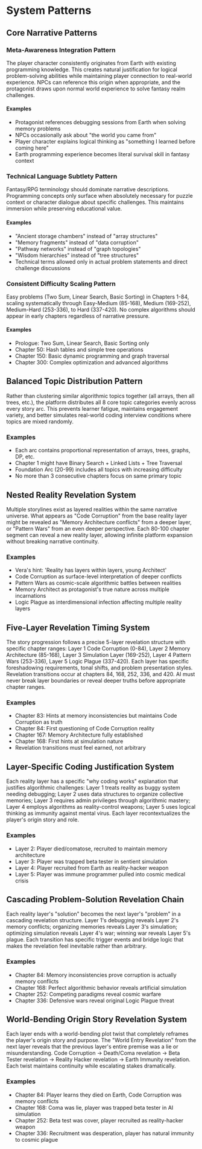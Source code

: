 # System Patterns

## Core Narrative Patterns

### Meta-Awareness Integration Pattern

The player character consistently originates from Earth with existing programming knowledge. This creates natural justification for logical problem-solving abilities while maintaining player connection to real-world experience. NPCs can reference this origin when appropriate, and the protagonist draws upon normal world experience to solve fantasy realm challenges.

#### Examples
- Protagonist references debugging sessions from Earth when solving memory problems
- NPCs occasionally ask about "the world you came from"
- Player character explains logical thinking as "something I learned before coming here"
- Earth programming experience becomes literal survival skill in fantasy context

### Technical Language Subtlety Pattern

Fantasy/RPG terminology should dominate narrative descriptions. Programming concepts only surface when absolutely necessary for puzzle context or character dialogue about specific challenges. This maintains immersion while preserving educational value.

#### Examples
- "Ancient storage chambers" instead of "array structures"
- "Memory fragments" instead of "data corruption"
- "Pathway networks" instead of "graph topologies"
- "Wisdom hierarchies" instead of "tree structures"
- Technical terms allowed only in actual problem statements and direct challenge discussions

### Consistent Difficulty Scaling Pattern

Easy problems (Two Sum, Linear Search, Basic Sorting) in Chapters 1-84, scaling systematically through Easy-Medium (85-168), Medium (169-252), Medium-Hard (253-336), to Hard (337-420). No complex algorithms should appear in early chapters regardless of narrative pressure.

#### Examples
- Prologue: Two Sum, Linear Search, Basic Sorting only
- Chapter 50: Hash tables and simple tree operations
- Chapter 150: Basic dynamic programming and graph traversal
- Chapter 300: Complex optimization and advanced algorithms

## Balanced Topic Distribution Pattern

Rather than clustering similar algorithmic topics together (all arrays, then all trees, etc.), the platform distributes all 8 core topic categories evenly across every story arc. This prevents learner fatigue, maintains engagement variety, and better simulates real-world coding interview conditions where topics are mixed randomly.

### Examples

- Each arc contains proportional representation of arrays, trees, graphs, DP, etc.
- Chapter 1 might have Binary Search + Linked Lists + Tree Traversal
- Foundation Arc (20-99) includes all topics with increasing difficulty
- No more than 3 consecutive chapters focus on same primary topic


## Nested Reality Revelation System

Multiple storylines exist as layered realities within the same narrative universe. What appears as "Code Corruption" from the base reality layer might be revealed as "Memory Architecture conflicts" from a deeper layer, or "Pattern Wars" from an even deeper perspective. Each 80-100 chapter segment can reveal a new reality layer, allowing infinite platform expansion without breaking narrative continuity.

### Examples

- Vera's hint: 'Reality has layers within layers, young Architect'
- Code Corruption as surface-level interpretation of deeper conflicts
- Pattern Wars as cosmic-scale algorithmic battles between realities
- Memory Architect as protagonist's true nature across multiple incarnations
- Logic Plague as interdimensional infection affecting multiple reality layers


## Five-Layer Revelation Timing System

The story progression follows a precise 5-layer revelation structure with specific chapter ranges: Layer 1 Code Corruption (0-84), Layer 2 Memory Architecture (85-168), Layer 3 Simulation Layer (169-252), Layer 4 Pattern Wars (253-336), Layer 5 Logic Plague (337-420). Each layer has specific foreshadowing requirements, tonal shifts, and problem presentation styles. Revelation transitions occur at chapters 84, 168, 252, 336, and 420. AI must never break layer boundaries or reveal deeper truths before appropriate chapter ranges.

### Examples

- Chapter 83: Hints at memory inconsistencies but maintains Code Corruption as truth
- Chapter 84: First questioning of Code Corruption reality
- Chapter 167: Memory Architecture fully established
- Chapter 168: First hints at simulation nature
- Revelation transitions must feel earned, not arbitrary


## Layer-Specific Coding Justification System

Each reality layer has a specific "why coding works" explanation that justifies algorithmic challenges: Layer 1 treats reality as buggy system needing debugging; Layer 2 uses data structures to organize collective memories; Layer 3 requires admin privileges through algorithmic mastery; Layer 4 employs algorithms as reality-control weapons; Layer 5 uses logical thinking as immunity against mental virus. Each layer recontextualizes the player's origin story and role.

### Examples

- Layer 2: Player died/comatose, recruited to maintain memory architecture
- Layer 3: Player was trapped beta tester in sentient simulation
- Layer 4: Player recruited from Earth as reality-hacker weapon
- Layer 5: Player was immune programmer pulled into cosmic medical crisis


## Cascading Problem-Solution Revelation Chain

Each reality layer's "solution" becomes the next layer's "problem" in a cascading revelation structure. Layer 1's debugging reveals Layer 2's memory conflicts; organizing memories reveals Layer 3's simulation; optimizing simulation reveals Layer 4's war; winning war reveals Layer 5's plague. Each transition has specific trigger events and bridge logic that makes the revelation feel inevitable rather than arbitrary.

### Examples

- Chapter 84: Memory inconsistencies prove corruption is actually memory conflicts
- Chapter 168: Perfect algorithmic behavior reveals artificial simulation
- Chapter 252: Competing paradigms reveal cosmic warfare
- Chapter 336: Defensive wars reveal original Logic Plague threat


## World-Bending Origin Story Revelation System

Each layer ends with a world-bending plot twist that completely reframes the player's origin story and purpose. The "World Entry Revelation" from the next layer reveals that the previous layer's entire premise was a lie or misunderstanding. Code Corruption → Death/Coma revelation → Beta Tester revelation → Reality Hacker revelation → Earth Immunity revelation. Each twist maintains continuity while escalating stakes dramatically.

### Examples

- Chapter 84: Player learns they died on Earth, Code Corruption was memory conflicts
- Chapter 168: Coma was lie, player was trapped beta tester in AI simulation
- Chapter 252: Beta test was cover, player recruited as reality-hacker weapon
- Chapter 336: Recruitment was desperation, player has natural immunity to cosmic plague
